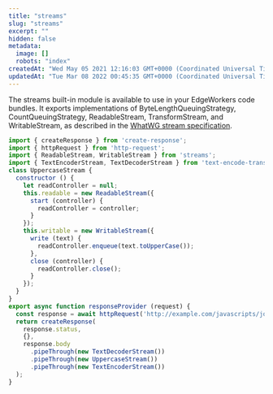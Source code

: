 ```yaml
---
title: "streams"
slug: "streams"
excerpt: ""
hidden: false
metadata: 
  image: []
  robots: "index"
createdAt: "Wed May 05 2021 12:16:03 GMT+0000 (Coordinated Universal Time)"
updatedAt: "Tue Mar 08 2022 00:45:35 GMT+0000 (Coordinated Universal Time)"
---
```

The streams built-in module is available to use in your EdgeWorkers code bundles. It exports implementations of ByteLengthQueuingStrategy, CountQueuingStrategy, ReadableStream, TransformStream, and WritableStream, as described in the [WhatWG stream specification](https://streams.spec.whatwg.org/).

```javascript
import { createResponse } from 'create-response';
import { httpRequest } from 'http-request';
import { ReadableStream, WritableStream } from 'streams';
import { TextEncoderStream, TextDecoderStream } from 'text-encode-transform';
class UppercaseStream {
  constructor () {
    let readController = null;
    this.readable = new ReadableStream({
      start (controller) {
        readController = controller;
      }
    });
    this.writable = new WritableStream({
      write (text) {
        readController.enqueue(text.toUpperCase());
      },
      close (controller) {
        readController.close();
      }
    });
  }
}
export async function responseProvider (request) {
  const response = await httpRequest('http://example.com/javascripts/jquery-3.3.1.min.js');
  return createResponse(
    response.status,
    {},
    response.body
      .pipeThrough(new TextDecoderStream())
      .pipeThrough(new UppercaseStream())
      .pipeThrough(new TextEncoderStream())
  );
}
```

